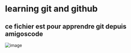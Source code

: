 # learning git and github

## ce fichier  est pour apprendre git depuis amigoscode

![image](https://user-images.githubusercontent.com/17201343/221352116-d20aa9be-3cba-465a-a2be-db19f96db425.png)

